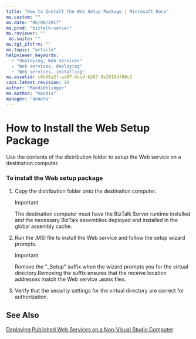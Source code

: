 ```yaml
---
title: "How to Install the Web Setup Package | Microsoft Docs"
ms.custom: ""
ms.date: "06/08/2017"
ms.prod: "biztalk-server"
ms.reviewer: ""
 ms.suite: ""
ms.tgt_pltfrm: ""
ms.topic: "article"
helpviewer_keywords: 
  - "deploying, Web services"
  - "Web services, deploying"
  - "Web services, installing"
ms.assetid: c6b38a2f-ad07-4ccd-b267-9e3510df88c3
caps.latest.revision: 10
author: "MandiOhlinger"
ms.author: "mandia"
manager: "anneta"
---
```

# How to Install the Web Setup Package
Use the contents of the distribution folder to setup the Web service on a destination computer.  
  
### To install the Web setup package  
  
1.  Copy the distribution folder onto the destination computer.  
  
    > [!IMPORTANT]
    >  The destination computer must have the BizTalk Server runtime installed and the necessary BizTalk assemblies deployed and installed in the global assembly cache.  
  
2.  Run the .MSI file to install the Web service and follow the setup wizard prompts.  
  
    > [!IMPORTANT]
    >  Remove the "_Setup" suffix when the wizard prompts you for the virtual directory.Removing the suffix ensures that the receive location addresses match the Web service .asmx files.  
  
3.  Verify that the security settings for the virtual directory are correct for authorization.  
  
## See Also  
 [Deploying Published Web Services on a Non-Visual Studio Computer](../core/deploying-published-web-services-on-a-non-visual-studio-computer.md)